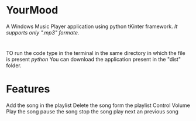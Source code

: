 # YourMood
A Windows Music Player application using python tKinter framework.
*It supports only ".mp3" formate.*
#
TO run the code type in  the terminal in the same directory in which the file is present *python <filename>*
You can download the application present in the "dist" folder.
  
# Features
   Add the song in the playlist
   Delete the song form the playlist
   Control Volume
   Play the song
   pause the song
   stop the song
   play next an previous song
